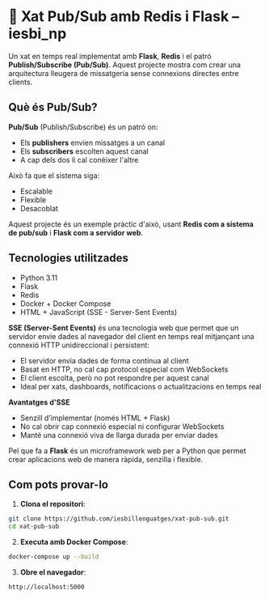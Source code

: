 # 💬 Xat Pub/Sub amb Redis i Flask – iesbi_np

Un xat en temps real implementat amb **Flask**, **Redis** i el patró **Publish/Subscribe (Pub/Sub)**. Aquest projecte mostra com crear una arquitectura lleugera de missatgeria sense connexions directes entre clients.

## Què és Pub/Sub?

**Pub/Sub** (Publish/Subscribe) és un patró on:

- Els **publishers** envien missatges a un canal
- Els **subscribers** escolten aquest canal
- A cap dels dos li cal conèixer l'altre

Això fa que el sistema siga:
- Escalable
- Flexible
- Desacoblat

Aquest projecte és un exemple pràctic d'això, usant **Redis com a sistema de pub/sub** i **Flask com a servidor web**.

## Tecnologies utilitzades

- Python 3.11
- Flask
- Redis
- Docker + Docker Compose
- HTML + JavaScript (SSE - Server-Sent Events)

**SSE (Server-Sent Events)** és una tecnologia web que permet que un servidor envie dades al navegador del client en temps real mitjançant una connexió HTTP unidireccional i persistent:

- El servidor envia dades de forma contínua al client
- Basat en HTTP, no cal cap protocol especial com WebSockets
- El client escolta, però no pot respondre per aquest canal
- Ideal per xats, dashboards, notificacions o actualitzacions en temps real

**Avantatges d'SSE**

- Senzill d’implementar (només HTML + Flask)
- No cal obrir cap connexió especial ni configurar WebSockets
- Manté una connexió viva de llarga durada per enviar dades

Pel que fa a **Flask** és un microframework web per a Python que permet crear aplicacions web de manera ràpida, senzilla i flexible.

## Com pots provar-lo

1. **Clona el repositori**:

```bash
git clone https://github.com/iesbillenguatges/xat-pub-sub.git
cd xat-pub-sub
```

2. **Executa amb Docker Compose**:

```bash
docker-compose up --build
```

3. **Obre el navegador**:

```
http://localhost:5000
```
